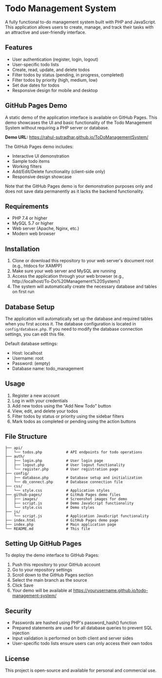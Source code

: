 # Todo Management System

A fully functional to-do management system built with PHP and JavaScript. This application allows users to create, manage, and track their tasks with an attractive and user-friendly interface.

## Features

- User authentication (register, login, logout)
- User-specific todo lists
- Create, read, update, and delete todos
- Filter todos by status (pending, in progress, completed)
- Filter todos by priority (high, medium, low)
- Set due dates for todos
- Responsive design for mobile and desktop

## GitHub Pages Demo

A static demo of the application interface is available on GitHub Pages. This demo showcases the UI and basic functionality of the Todo Management System without requiring a PHP server or database.

**Demo URL:** https://rahul-sutradhar.github.io/ToDoManagementSystem/

The GitHub Pages demo includes:
- Interactive UI demonstration
- Sample todo items
- Working filters
- Add/Edit/Delete functionality (client-side only)
- Responsive design showcase

Note that the GitHub Pages demo is for demonstration purposes only and does not save data permanently as it lacks the backend functionality.

## Requirements

- PHP 7.4 or higher
- MySQL 5.7 or higher
- Web server (Apache, Nginx, etc.)
- Modern web browser

## Installation

1. Clone or download this repository to your web server's document root (e.g., htdocs for XAMPP)
2. Make sure your web server and MySQL are running
3. Access the application through your web browser (e.g., http://localhost/To-Do%20Management%20System/)
4. The system will automatically create the necessary database and tables on first run

## Database Setup

The application will automatically set up the database and required tables when you first access it. The database configuration is located in `config/database.php`. If you need to modify the database connection settings, you can edit this file.

Default database settings:
- Host: localhost
- Username: root
- Password: (empty)
- Database name: todo_management

## Usage

1. Register a new account
2. Log in with your credentials
3. Add new todos using the "Add New Todo" button
4. View, edit, and delete your todos
5. Filter todos by status or priority using the sidebar filters
6. Mark todos as completed or pending using the action buttons

## File Structure

```
├── api/
│   └── todos.php           # API endpoints for todo operations
├── auth/
│   ├── login.php           # User login page
│   ├── logout.php          # User logout functionality
│   └── register.php        # User registration page
├── config/
│   ├── database.php        # Database setup and initialization
│   └── db_connect.php      # Database connection file
├── css/
│   └── style.css           # Application styles
├── github-pages/           # GitHub Pages demo files
│   ├── images/             # Screenshot images for demo
│   ├── script.js           # Demo JavaScript functionality
│   └── style.css           # Demo styles
├── js/
│   └── script.js           # Application JavaScript functionality
├── index.html              # GitHub Pages demo page
├── index.php               # Main application page
└── README.md               # This file
```

## Setting Up GitHub Pages

To deploy the demo interface to GitHub Pages:

1. Push this repository to your GitHub account
2. Go to your repository settings
3. Scroll down to the GitHub Pages section
4. Select the main branch as the source
5. Click Save
6. Your demo will be available at https://yourusername.github.io/todo-management-system/

## Security

- Passwords are hashed using PHP's password_hash() function
- Prepared statements are used for all database queries to prevent SQL injection
- Input validation is performed on both client and server sides
- User-specific todo lists ensure users can only access their own todos

## License

This project is open-source and available for personal and commercial use. 
